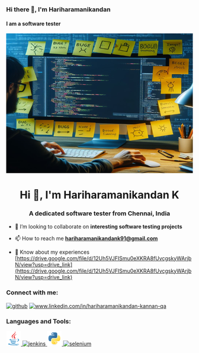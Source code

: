### Hi there 👋, I'm Hariharamanikandan
#### I am a software tester
![I am a software tester](https://github.com/Harikgit/imagesURLs/blob/main/Github_Banner_new1.png)


<h1 align="center">Hi 👋, I'm Hariharamanikandan K</h1>
<h3 align="center">A dedicated software tester from Chennai, India</h3>

- 👯 I’m looking to collaborate on **interesting software testing projects**

- 📫 How to reach me **hariharamanikandank91@gmail.com**

- 📄 Know about my experiences [https://drive.google.com/file/d/12Uh5VJFISmu0eXKRA8fUvcgskyWArjbN/view?usp=drive_link](https://drive.google.com/file/d/12Uh5VJFISmu0eXKRA8fUvcgskyWArjbN/view?usp=drive_link)

<h3 align="left">Connect with me:</h3>
<p align="left">
<a href="https://github.com/Harikgit" target="blank"><img align="center" src='https://cdn.jsdelivr.net/npm/simple-icons@3.0.1/icons/github.svg' alt='github' height="40" /></a>
<a href="https://linkedin.com/in/hariharamanikandan-kannan-qa" target="blank"><img align="center" src="https://raw.githubusercontent.com/rahuldkjain/github-profile-readme-generator/master/src/images/icons/Social/linked-in-alt.svg" alt="www.linkedin.com/in/hariharamanikandan-kannan-qa" height="30" width="40" /></a>
</p>

<h3 align="left">Languages and Tools:</h3>
<p align="left"> <a href="https://www.java.com" target="_blank" rel="noreferrer"> <img src="https://raw.githubusercontent.com/devicons/devicon/master/icons/java/java-original.svg" alt="java" width="40" height="40"/> </a> <a href="https://www.jenkins.io" target="_blank" rel="noreferrer"> <img src="https://www.vectorlogo.zone/logos/jenkins/jenkins-icon.svg" alt="jenkins" width="40" height="40"/> </a> <a href="https://www.python.org" target="_blank" rel="noreferrer"> <img src="https://raw.githubusercontent.com/devicons/devicon/master/icons/python/python-original.svg" alt="python" width="40" height="40"/> </a> <a href="https://www.selenium.dev" target="_blank" rel="noreferrer"> <img src="https://raw.githubusercontent.com/detain/svg-logos/780f25886640cef088af994181646db2f6b1a3f8/svg/selenium-logo.svg" alt="selenium" width="40" height="40"/> </a> </p>
